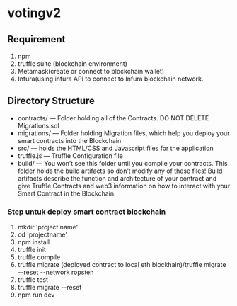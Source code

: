 # votingv2

## Requirement

1. npm
2. truffle suite (blockchain environment)
3. Metamask(create or connect to blockchain wallet)
4. Infura(using infura API to connect to Infura blockchain network.

## Directory Structure

* contracts/ — Folder holding all of the Contracts. DO NOT DELETE Migrations.sol
* migrations/ — Folder holding Migration files, which help you deploy your smart contracts into the Blockchain.
* src/ — holds the HTML/CSS and Javascript files for the application
* truffle.js — Truffle Configuration file
* build/ — You won’t see this folder until you compile your contracts. This folder holds the build artifacts so don’t modify any of these files! Build artifacts describe the function and architecture of your contract and give Truffle Contracts and web3 information on how to interact with your Smart Contract in the Blockchain.

### Step untuk deploy smart contract blockchain

1. mkdir 'project name'
2. cd 'projectname'
3. npm install
4. truffle init
5. truffle compile
6. truffle migrate (deployed contract to local eth blockhain)/truffle migrate --reset --network ropsten 
7. truffle test
8. truffle migrate --reset
9. npm run dev 
